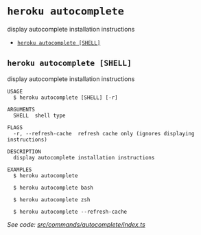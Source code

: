 `heroku autocomplete`
=====================

display autocomplete installation instructions

* [`heroku autocomplete [SHELL]`](#heroku-autocomplete-shell)

## `heroku autocomplete [SHELL]`

display autocomplete installation instructions

```
USAGE
  $ heroku autocomplete [SHELL] [-r]

ARGUMENTS
  SHELL  shell type

FLAGS
  -r, --refresh-cache  refresh cache only (ignores displaying instructions)

DESCRIPTION
  display autocomplete installation instructions

EXAMPLES
  $ heroku autocomplete

  $ heroku autocomplete bash

  $ heroku autocomplete zsh

  $ heroku autocomplete --refresh-cache
```

_See code: [src/commands/autocomplete/index.ts](https://github.com/heroku/cli/blob/v8.9.0/src/commands/autocomplete/index.ts)_
